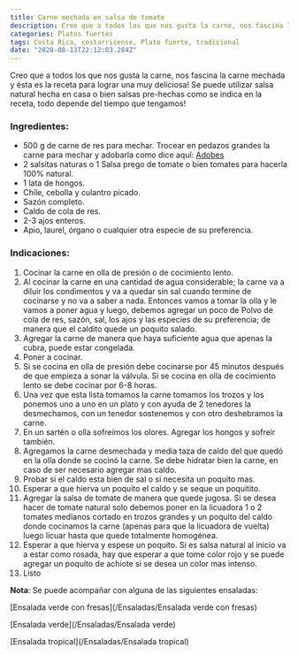 ```yaml
---
title: Carne mechada en salsa de tomate
description: Creo que a todos los que nos gusta la carne, nos fascina la carne mechada y ésta es la receta para lograr una muy deliciosa!
categories: Platos fuertes
tags: Costa Rica, costarricense, Plato fuerte, tradicional
date: "2020-08-13T22:12:03.284Z"
---
```

Creo que a todos los que nos gusta la carne, nos fascina la carne mechada y ésta es la receta para lograr una muy deliciosa! Se puede utilizar salsa natural hecha en casa o bien salsas pre-hechas como se indica en la receta, todo depende del tiempo que tengamos!

### Ingredientes:

- 500 g de carne de res para mechar. Trocear en pedazos grandes la carne para mechar y adobarla como dice aquí: [Adobes](/Adobes/#res)
- 2 salsitas naturas o 1 Salsa prego de tomate o bien tomates para hacerla 100% natural.
- 1 lata de hongos.
- Chile, cebolla y culantro picado.
- Sazón completo.
- Caldo de cola de res.
- 2-3 ajos enteros.
- Apio, laurel, órgano o cualquier otra especie de su preferencia.

### Indicaciones:

1. Cocinar la carne en olla de presión o de cocimiento lento. 
2. Al cocinar la carne en una cantidad de agua considerable; la carne va a diluir los condimentos y va a quedar sin sal cuando termine de cocinarse y no va a saber a nada. Entonces vamos a tomar la olla y le vamos a poner agua y luego, debemos agregar un poco de Polvo de cola de res, sazón, sal, los ajos y las especies de su preferencia; de manera que el caldito quede un poquito salado.
3. Agregar la carne de manera que haya suficiente agua que apenas la cubra, puede estar congelada.
4. Poner a cocinar.
5. Si se cocina en olla de presión debe cocinarse por 45 minutos después de que empieza a sonar la válvula. Si se cocina en olla de cocimiento lento se debe cocinar por 6-8 horas.
6. Una vez que esta lista tomamos la carne tomamos los trozos y los ponemos uno a uno en un plato y con ayuda de 2 tenedores la desmechamos, con un tenedor sostenemos y con otro deshebramos la carne.
7. En un sartén o olla sofreímos los olores. Agregar los hongos y sofreír también.
8. Agregamos la carne desmechada y media taza de caldo del que quedó en la olla donde se cocinó la carne. Se debe hidratar bien la carne, en caso de ser necesario agregar mas caldo.
9. Probar si el caldo esta bien de sal o si necesita un poquito mas.
10. Esperar a que hierva un poquito el caldo y se seque un poquitito.
11. Agregar la salsa de tomate de manera que quede jugosa. Si se desea hacer de tomate natural solo debemos poner en la licuadora 1 o 2 tomates medianos cortado en trozos grandes y un poquito del caldo donde cocinamos la carne (apenas para que la licuadora de vuelta) luego licuar hasta que quede totalmente homogénea. 
12. Esperar a que hierva y espese un poquito. Si es salsa natural al inicio va a estar como rosada, hay que esperar a que tome color rojo y se puede agregar un poquito de achiote si se desea un color mas intenso.
13. Listo 

**Nota**: Se puede acompañar con alguna de las siguientes ensaladas:

[Ensalada verde con fresas](/Ensaladas/Ensalada verde con fresas)

[Ensalada verde](/Ensaladas/Ensalada verde)

[Ensalada tropical](/Ensaladas/Ensalada tropical)